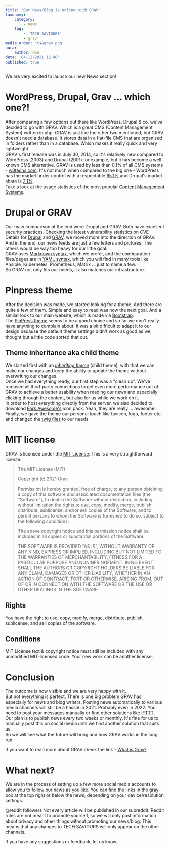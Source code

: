 ```yaml
---
title: 'Our News/Blog is online with GRAV'
taxonomy:
    category:
        - news
    tag:
        - 'TECH SAVIOURS'
        - grav
media_order: 'ts&grav.png'
aura:
    author: dan
date: '04-12-2021 12:40'
published: true
---
```


We are very excited to launch our new News section!

# WordPress, Drupal, Grav ... which one?!
After comparing a few options out there like WordPress, Drupal & co. we've decided to go with GRAV. Which is a great CMS (Content Management System) written in php. GRAV is just like the other two mentioned, but GRAV doesn't need a database. It stores data in a flat-file CMS that are organised in folders rather than in a database. Which makes it really quick and very lightweight.  
GRAV's first release was in July 30, 2014, so it's relatively new compared to WordPress (2003) and Drupal (2001) for example, but it has become a well-known CMS alternative. GRAV is used by less than 0.1% of all CMS systems - [w3techs.com](https://w3techs.com/technologies/details/cm-grav). It's not much when compared to the big one - WordPress has the market under control with a respectable [65.1%](https://w3techs.com/technologies/details/cm-wordpress) and Drupal's market share is [2.1%](https://w3techs.com/technologies/details/cm-drupal).  
Take a look at the usage statistics of the most popular [Content Management Systems](https://w3techs.com/technologies/overview/content_management).

# Drupal or GRAV
Our main comparison at the end were Drupal and GRAV. Both have excellent security practices. 
Checking the latest vulnerability statistics on CVE-Details for [Drupal](https://www.cvedetails.com/product/2387/Drupal-Drupal.html?vendor_id=1367) and [GRAV](https://www.cvedetails.com/product/59205/Getgrav-Grav-Cms.html?vendor_id=20511), we moved more into the direction of GRAV.  
And in the end, our news feeds are just a few letters and pictures. The others would be way too heavy for our little goal.  
GRAV uses [Markdown syntax](https://learn.getgrav.org/17/content/markdown), which we prefer, and the configuration files/pages are in [YAML syntax](https://learn.getgrav.org/17/advanced/yaml), which you will find in many tools like Ansible, Kubernetes, Prometheus, Matrix ... just to name a few.   
So GRAV not only fits our needs, it also matches our infrastructure.  

# Pinpress theme
After the decision was made, we started looking for a theme. And there are quite a few of them. Simple and easy to read was now the next goal. And a similar look to our main website, which is made via [Bootstrap](https://getbootstrap.com/).  
The [PinPress theme](https://demo.getgrav.org/pinpress-skeleton/) seems to be a good choice and so far we don't really have anything to complain about. It was a bit difficult to adapt it to our design because the default theme settings didn't work as good as we thought but a little code sorted that out.

## Theme inheritance aka child theme
We started first with an [_Inheriting theme_](https://learn.getgrav.org/16/themes/customization#inheriting-manually) (child theme), with that we can make our changes and keep the ability to update the theme without overwriting our changes.  
Once we had everything ready, our first step was a "clean up". We've removed all third-party connections to get even more performance out of GRAV to achieve a better usability when reading our news and especially  clicking through the content, but also for us while we work on it.  
In order to host everything directly from the server, we also decided to download [Fork Awesome's](https://forkaweso.me/Fork-Awesome/) icon pack. Yeah, they are really ... awesome!  
Finally, we gave the theme our personal touch like favicon, logo, footer etc. and changed the [twig files](https://en.wikipedia.org/wiki/Twig_(template_engine)) to our needs.  

# MIT license
GRAV is licensed under the [MIT License](https://github.com/getgrav/grav/blob/develop/LICENSE.txt). This is a very straightforward license.

>The MIT License (MIT)
>
>Copyright (c) 2021 Grav
>
>Permission is hereby granted, free of charge, to any person obtaining a copy
of this software and associated documentation files (the "Software"), to deal
in the Software without restriction, including without limitation the rights
to use, copy, modify, merge, publish, distribute, sublicense, and/or sell
copies of the Software, and to permit persons to whom the Software is
furnished to do so, subject to the following conditions:
>
>The above copyright notice and this permission notice shall be included in all
copies or substantial portions of the Software.
>
>THE SOFTWARE IS PROVIDED "AS IS", WITHOUT WARRANTY OF ANY KIND, EXPRESS OR
IMPLIED, INCLUDING BUT NOT LIMITED TO THE WARRANTIES OF MERCHANTABILITY,
FITNESS FOR A PARTICULAR PURPOSE AND NONINFRINGEMENT. IN NO EVENT SHALL THE
AUTHORS OR COPYRIGHT HOLDERS BE LIABLE FOR ANY CLAIM, DAMAGES OR OTHER
LIABILITY, WHETHER IN AN ACTION OF CONTRACT, TORT OR OTHERWISE, ARISING FROM,
OUT OF OR IN CONNECTION WITH THE SOFTWARE OR THE USE OR OTHER DEALINGS IN THE
SOFTWARE.

## Rights
You have the right to use, copy, modify, merge, distribute, publish, sublicense, and sell copies of the software. 

## Conditions
MIT License text & copyright notice must still be included with any unmodified MIT-licensed code. Your new work can be another license.

# Conclusion
The outcome is now visible and we are very happy with it.  
But not everything is perfect. There is one big problem GRAV has, especially for news and blog writers. Posting news automatically to various media channels will still be a hassle in 2021. Probably even in 2022. You need to post your messages manually or find other solutions like [IFTTT](https://ifttt.com/explore/new_to_ifttt).  
Our plan is to publish news every two weeks or monthly. It's fine for us to manually post this on social media until we find another solution that suits us.  
So we will see what the future will bring and how GRAV works in the long run.  

If you want to read more about GRAV check the link - [What is Grav?](https://learn.getgrav.org/17/basics/what-is-grav)

# What next?

We are in the process of setting up a few more social media accounts to allow you to follow our news as you like. You can find the links in the gray box at the top right or below the news, depending on your device/resolution settings.
  
@reddit followers
Not every article will be published in our subreddit. Reddit rules are not meant to promote yourself, so we will only post information about privacy and other things without promoting our news/blog. This means that any changes to TECH SAVIOURS will only appear on the other channels.   

If you have any suggestions or feedback, let us know.
